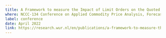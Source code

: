 ```yaml
---
title: A Framework to measure the Impact of Limit Orders on the Quoted Price using Particle Physics Tools
where: NCCC-134 Conference on Applied Commodity Price Analysis, Forecasting, and Market Risk
label: conference
date: April 2022
link: https://research.wur.nl/en/publications/a-framework-to-measure-the-impact-of-limit-orders-on-the-quoted-p
---
```

